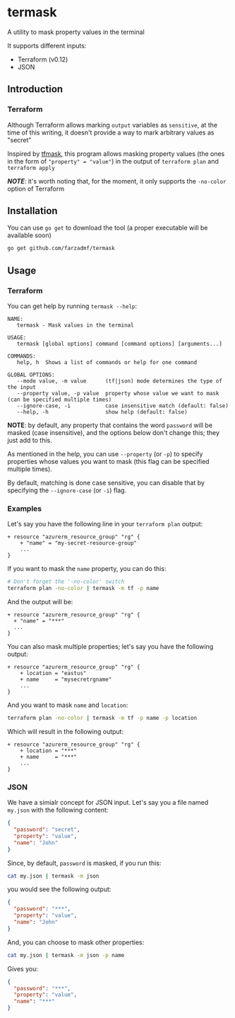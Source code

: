 # termask

A utility to mask property values in the terminal

It supports different inputs:

- Terraform (v0.12)
- JSON

## Introduction

### Terraform

Although Terraform allows marking `output` variables as `sensitive`, at the time of this writing, it doesn't provide a way to mark arbitrary values as "secret"

Inspired by [tfmask](https://github.com/cloudposse/tfmask), this program allows masking property values (the ones in the form of
`"property" = "value"`) in the output of `terraform plan` and `terraform apply`

***NOTE***: it's worth noting that, for the moment, it only supports the `-no-color` option of Terraform

## Installation

You can use `go get` to download the tool (a proper executable will be available soon)

```bash
go get github.com/farzadmf/termask
```

## Usage

### Terraform

You can get help by running `termask --help`:

```text
NAME:
   termask - Mask values in the terminal

USAGE:
   termask [global options] command [command options] [arguments...]

COMMANDS:
   help, h  Shows a list of commands or help for one command

GLOBAL OPTIONS:
   --mode value, -m value      (tf|json) mode determines the type of the input
   --property value, -p value  property whose value we want to mask (can be specified multiple times)
   --ignore-case, -i           case insensitive match (default: false)
   --help, -h                  show help (default: false)
```

**NOTE**: by default, any property that contains the word `password` will be masked (case insensitive), and the options
below don't change this; they just add to this.

As mentioned in the help, you can use `--property` (or `-p`) to specify properties whose values you want to mask
(this flag can be specified multiple times).

By default, matching is done case sensitive, you can disable that by specifying the `--ignore-case` (or `-i`) flag.

### Examples

Let's say you have the following line in your `terraform plan` output:

```text
+ resource "azurerm_resource_group" "rg" {
    + "name" = "my-secret-resource-group"
    ...
}
```

If you want to mask the `name` property, you can do this:

```bash
# Don't forget the '-no-color' switch
terraform plan -no-color | termask -m tf -p name
```

And the output will be:

```text
+ resource "azurerm_resource_group" "rg" {
  + "name" = "***"
  ...
}
```

You can also mask multiple properties; let's say you have the following output:

```text
+ resource "azurerm_resource_group" "rg" {
    + location = "eastus"
    + name     = "mysecretrgname"
    ...
}
```

And you want to mask `name` and `location`:

```bash
terraform plan -no-color | termask -m tf -p name -p location
```

Which will result in the following output:

```text
+ resource "azurerm_resource_group" "rg" {
    + location = "***"
    + name     = "***"
    ...
}
```

### JSON

We have a simialr concept for JSON input. Let's say you a file named `my.json` with the following content:

```json
{
  "password": "secret",
  "property": "value",
  "name": "John"
}
```

Since, by default, `password` is masked, if you run this:

```bash
cat my.json | termask -m json
```

you would see the following output:

```json
{
  "password": "***",
  "property": "value",
  "name": "John"
}
```

And, you can choose to mask other properties:

```bash
cat my.json | termask -m json -p name
```

Gives you:

```json
{
  "password": "***",
  "property": "value",
  "name": "***"
}
```
